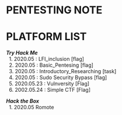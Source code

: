 # PENTESTING NOTE

# PLATFORM LIST
***Try Hack Me***  <br>
&nbsp; 1. 2020.05 : LFI_inclusion [flag] <br>
&nbsp; 2. 2020.05 : Basic_Pentesing [flag]<br>
&nbsp; 3. 2020.05 : Introductory_Researching [task]<br>
&nbsp; 4. 2020.05 : Sudo Security Bypass [flag] <br> 
&nbsp; 5. 2020.05.23 : Vulnversity [Flag] <br>
&nbsp; 6. 2002.05.24 : Simple CTF [Flag] <br>

***Hack the Box*** <br>
&nbsp; 1. 2020.05 Romote <br>


